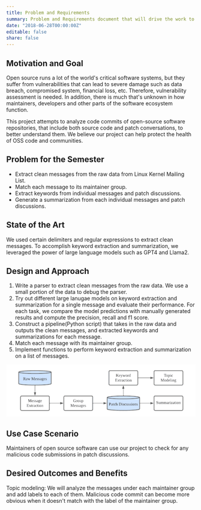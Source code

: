 ```yaml
---
title: Problem and Requirements
summary: Problem and Requirements document that will drive the work to be done in the project
date: "2018-06-28T00:00:00Z"
editable: false
share: false
---
```


## Motivation and Goal

Open source runs a lot of the world's critical software systems, but they suffer from vulnerabilities that can lead to severe damage such as data breach, compromised system, financial loss, etc. Therefore, vulnerability assessment is needed. In addition, there is much that's unknown in how maintainers, developers and other parts of the software ecosystem function.

This project attempts to analyze code commits of open-source software repositories, that include both source code and patch conversations, to better understand them. We believe our project can help protect the health of OSS code and communities.

## Problem for the Semester

* Extract clean messages from the raw data from Linux Kernel Mailing List.
* Match each message to its maintainer group.
* Extract keywords from individual messages and patch discussions.
* Generate a summarization from each individual messages and patch discussions.

## State of the Art

We used certain delimiters and regular expressions to extract clean messages. To accomplish keyword extraction and summarization, we leveraged the power of large language models such as GPT4 and Llama2.

## Design and Approach

1) Write a parser to extract clean messages from the raw data. We use a small portion of the data to debug the parser.
2) Try out different large lanugae models on keyword extraction and summarization for a single message and evaluate their performance. For each task, we compare the model predictions with manually generated results and compute the precision, recall and f1 score.
4) Construct a pipeline(Python script) that takes in the raw data and outputs the clean messages, and extracted keywords and summarizations for each message.
5) Match each message with its maintainer group.
6) Implement functions to perform keyword extraction and summarization on a list of messages.
<p align="center">
  <img src="workflow.png" />
</p>

## Use Case Scenario

Maintainers of open source software can use our project to check for any malicious code submissions in patch discussions.

## Desired Outcomes and Benefits

Topic modeling: We will analyze the messages under each maintainer group and add labels to each of them. Malicious code commit can become more obvious when it doesn't match with the label of the maintainer group.

